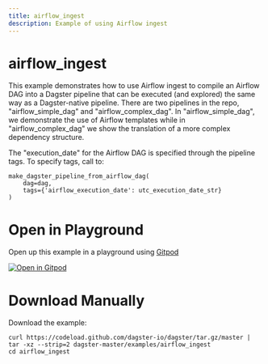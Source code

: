 ```yaml
---
title: airflow_ingest
description: Example of using Airflow ingest
---
```


# airflow_ingest

This example demonstrates how to use Airflow ingest to compile an Airflow DAG into a Dagster
pipeline that can be executed (and explored) the same way as a Dagster-native pipeline. There are
two pipelines in the repo, "airflow_simple_dag" and "airflow_complex_dag". In "airflow_simple_dag",
we demonstrate the use of Airflow templates while in "airflow_complex_dag" we show the translation
of a more complex dependency structure.

The "execution_date" for the Airflow DAG is specified through the pipeline tags. To specify tags,
call to:

```
make_dagster_pipeline_from_airflow_dag(
    dag=dag,
    tags={'airflow_execution_date': utc_execution_date_str}
)
```

# Open in Playground

Open up this example in a playground using [Gitpod](https://gitpod.io)

[![Open in Gitpod](https://gitpod.io/button/open-in-gitpod.svg)](https://gitpod.io/#EXAMPLE=airflow_ingest/https://github.com/dagster-io/dagster)

# Download Manually

Download the example:

```
curl https://codeload.github.com/dagster-io/dagster/tar.gz/master | tar -xz --strip=2 dagster-master/examples/airflow_ingest
cd airflow_ingest
```
